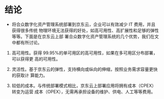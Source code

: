 # 结论 

- 将合众数字化资产管理系统部署到京东云，企业可以有效减少 IT 费用，并且获得很多传统
物理环境无法获得的好处，如高可用性、高扩展性和足够的弹性等等。下面是在京东云上部
署合众数字化资产管理系统的几个优势，我们在文中都有所讨论。

1. 高可用性。获得 99.95%的单可用区的高可用性，如果在多可用区分布部署，可以获得更
高的可用性。

2. 灵活性。基于京东云的弹性，支持横向或纵向的伸缩，按照业务需求容量更快的获取计
算能力。

3. 较低的成本。与传统部署模式相比，京东云上部署应用将拥有成本（CPEX）转变为运营
成本（OPEX），无需再承担设备的维护、供电、人工等等费用。